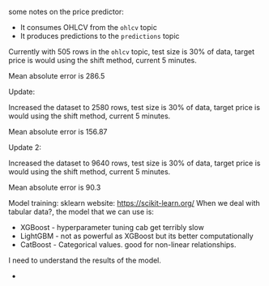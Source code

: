 some notes on the price predictor:

- It consumes OHLCV from the `ohlcv` topic
- It produces predictions to the `predictions` topic

Currently with 505 rows in the `ohlcv` topic, test size is 30% of data, target price is would using the shift method, current 5 minutes.

Mean absolute error is 286.5

Update:

Increased the dataset to 2580 rows, test size is 30% of data, target price is would using the shift method, current 5 minutes.

Mean absolute error is 156.87

Update 2:

Increased the dataset to 9640 rows, test size is 30% of data, target price is would using the shift method, current 5 minutes.

Mean absolute error is 90.3


Model training:
sklearn website: https://scikit-learn.org/
When we deal with tabular data?, the model that we can use is:
- XGBoost - hyperparameter tuning cab get terribly slow
- LightGBM - not as powerful as XGBoost but its better computationally
- CatBoost - Categorical values. good for non-linear relationships.

I need to understand the results of the model.







- 